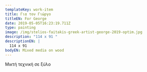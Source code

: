 ```yaml
---
templateKey: work-item
title: Για τον Γιώργο
titleEN: For George
date: 2019-05-05T16:23:19.711Z
type: painting
image: /img/stelios-faitakis-greek-artist-george-2019-optim.jpg
description: "114 x 91 "
descriptionEN: |
  114 x 91 
bodyEN: Mixed media on wood
---
```

Μικτή τεχνική σε ξύλο